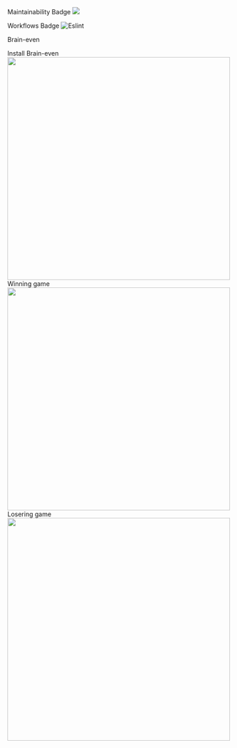 Maintainability Badge
<a href="https://codeclimate.com/github/codeclimate/codeclimate/maintainability"><img src="https://api.codeclimate.com/v1/badges/a99a88d28ad37a79dbf6/maintainability" /></a>

Workflows Badge
![Eslint](https://github.com/AnryZZ/frontend-project-lvl1/workflows/auto-eslint/badge.svg)

Brain-even

Install Brain-even
<br>
<a href="https://asciinema.org/a/5kXsowpJ2f5NtiuNcMIbU6NSo"><img src="https://asciinema.org/a/5kXsowpJ2f5NtiuNcMIbU6NSo.png" width="500"/></a> 
<br>
Winning game
<br>
<a href="https://asciinema.org/a/Jy24cZUMUVUfU1xnhaALM4GIN"><img src="https://asciinema.org/a/Jy24cZUMUVUfU1xnhaALM4GIN.png" width="500"/></a>
<br>
Losering game
<br>
<a href="https://asciinema.org/a/DymoKdGX0g8UuFeNlGnQBle7m"><img src="https://asciinema.org/a/DymoKdGX0g8UuFeNlGnQBle7m.png" width="500"/></a>
<br>
